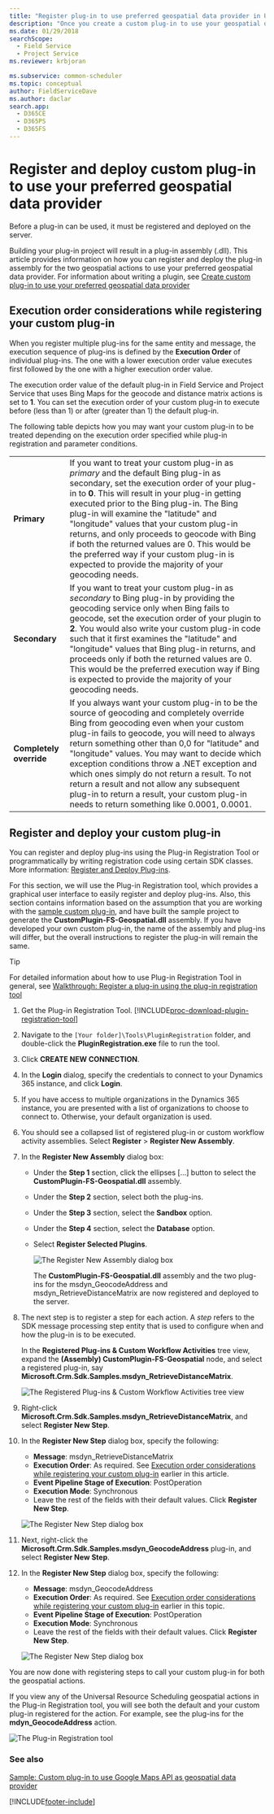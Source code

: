 ```yaml
---
title: "Register plug-in to use preferred geospatial data provider in Universal Resource Scheduling"
description: "Once you create a custom plug-in to use your geospatial data provider, you must register and deploy it before it can be used."
ms.date: 01/29/2018
searchScope: 
  - Field Service
  - Project Service
ms.reviewer: krbjoran

ms.subservice: common-scheduler
ms.topic: conceptual
author: FieldServiceDave
ms.author: daclar
search.app: 
  - D365CE
  - D365PS
  - D365FS
---
```

# Register and deploy custom plug-in to use your preferred geospatial data provider

Before a plug-in can be used, it must be registered and deployed on the server.

Building your plug-in project will result in a plug-in assembly (.dll). This article provides information on how you can register and deploy the plug-in assembly for the two geospatial actions to use your preferred geospatial data provider. For information about writing a plugin, see [Create custom plug-in to use your preferred geospatial data provider](create-custom-plugin-preferred-geospatial-data-provider.md)

## Execution order considerations while registering your custom plug-in

When you register multiple plug-ins for the same entity and message, the execution sequence of plug-ins is defined by the **Execution Order** of individual plug-ins. The one with a lower execution order value executes first followed by the one with a higher execution order value.

The execution order value of the default plug-in in Field Service and Project Service that uses Bing Maps for the geocode and distance matrix actions is set to **1**. You can set the execution order of your custom plug-in to execute before (less than 1) or after (greater than 1) the default plug-in.

The following table depicts how you may want your custom plug-in to be treated depending on the execution order specified while plug-in registration and parameter conditions.

|||
|--|--|
|**Primary**| If you want to treat your custom plug-in as *primary* and the default Bing plug-in as secondary, set the execution order of your plug-in to **0**. This will result in your plug-in getting executed prior to the Bing plug-in. The Bing plug-in will examine the "latitude" and "longitude" values that your custom plug-in returns, and only proceeds to geocode with Bing if both the returned values are 0. This would be the preferred way if your custom plug-in is expected to provide the majority of your geocoding needs.|
|**Secondary**|If you want to treat your custom plug-in as *secondary* to Bing plug-in by providing the geocoding service only when Bing fails to geocode, set the execution order of your plugin to **2**. You would also write your custom plug-in code such that it first examines the "latitude" and "longitude" values that Bing plug-in returns, and proceeds only if both the returned values are 0. This would be the preferred execution way if Bing is expected to provide the majority of your geocoding needs.|
|**Completely override**| If you always want your custom plug-in to be the source of geocoding and completely override Bing from geocoding even when your custom plug-in fails to geocode, you will need to always return something other than 0,0 for "latitude" and "longitude" values. You may want to decide which exception conditions throw a .NET exception and which ones simply do not return a result. To not return a result and not allow any subsequent plug-in to return a result, your custom plug-in needs to return something like 0.0001, 0.0001.

## Register and deploy your custom plug-in

You can register and deploy plug-ins using the Plug-in Registration Tool or programmatically by writing registration code using certain SDK classes. More information: [Register and Deploy Plug-ins](../../customerengagement/on-premises/developer/register-deploy-plugins.md).

For this section, we will use the Plug-in Registration tool, which provides a graphical user interface to easily register and deploy plug-ins. Also, this section contains information based on the assumption that you are working with the [sample custom plug-in](sample-custom-plugin-google-geospatial-data-provider.md), and have built the sample project to generate the **CustomPlugin-FS-Geospatial.dll** assembly. If you have developed your own custom plug-in, the name of the assembly and plug-ins will differ, but the overall instructions to register the plug-in will remain the same.

> [!TIP]
> For detailed information about how to use Plug-in Registration Tool in general, see [Walkthrough: Register a plug-in using the plug-in registration tool](../../developer/walkthrough-register-plugin-using-plugin-registration-tool.md)

1. Get the Plug-in Registration Tool. [!INCLUDE[proc-download-plugin-registration-tool](../../includes/proc-download-plugin-registration-tool.md)]
2. Navigate to the `[Your folder]\Tools\PluginRegistration` folder, and double-click the **PluginRegistration.exe** file to run the tool.
3. Click **CREATE NEW CONNECTION**.
4. In the **Login** dialog, specify the credentials to connect to your Dynamics 365 instance, and click **Login**.
5. If you have access to multiple organizations in the Dynamics 365 instance, you are presented with a list of organizations to choose to connect to. Otherwise, your default organization is used.
6. You should see a collapsed list of registered plug-in or custom workflow activity assemblies. Select **Register** > **Register New Assembly**.
7. In the **Register New Assembly** dialog box:
    
   - Under the **Step 1** section, click the ellipses […] button to select the **CustomPlugin-FS-Geospatial.dll** assembly.
   - Under the **Step 2** section, select both the plug-ins.
   - Under the **Step 3** section, select the **Sandbox** option.
   - Under the **Step 4** section, select the **Database** option.
   - Select **Register Selected Plugins**.

     ![The Register New Assembly dialog box](../media/FS-register-plugin-assembly.png "The Register New Assembly dialog box")

     The **CustomPlugin-FS-Geospatial.dll** assembly and the two plug-ins for the msdyn_GeocodeAddress and msdyn_RetrieveDistanceMatrix are now registered and deployed to the server.

8. The next step is to register a step for each action. A *step* refers to the SDK message processing step entity that is used to configure when and how the plug-in is to be executed.

    In the **Registered Plug-ins & Custom Workflow Activities** tree view, expand the **(Assembly) CustomPlugin-FS-Geospatial** node, and select a registered plug-in, say **Microsoft.Crm.Sdk.Samples.msdyn_RetrieveDistanceMatrix**.

    ![The Registered Plug-ins & Custom Workflow Activities tree view](../media/FS-register-plugin-step.png "The Registered Plug-ins & Custom Workflow Activities tree view")

9. Right-click **Microsoft.Crm.Sdk.Samples.msdyn_RetrieveDistanceMatrix**, and select **Register New Step**.

10. In the **Register New Step** dialog box, specify the following:
    - **Message**: msdyn_RetrieveDistanceMatrix
    - **Execution Order**: As required. See [Execution order considerations while registering your custom plug-in](#execution-order-considerations-while-registering-your-custom-plug-in) earlier in this article.
    - **Event Pipeline Stage of Execution**: PostOperation
    - **Execution Mode**: Synchronous
    - Leave the rest of the fields with their default values. Click **Register New Step**. 

    ![The Register New Step dialog box](../media/FS-register-step-retrievedistancematrix.png "The Register New Step dialog box")

11. Next, right-click the **Microsoft.Crm.Sdk.Samples.msdyn_GeocodeAddress** plug-in, and select **Register New Step**.

12. In the **Register New Step** dialog box, specify the following:
    - **Message**: msdyn_GeocodeAddress
    - **Execution Order**: As required. See [Execution order considerations while registering your custom plug-in](#execution-order-considerations-while-registering-your-custom-plug-in) earlier in this topic.  
    - **Event Pipeline Stage of Execution**: PostOperation
    - **Execution Mode**: Synchronous
    - Leave the rest of the fields with their default values. Click **Register New Step**. 

    ![The Register New Step dialog box](../media/FS-register-step-geocodeaddress.png "The Register New Step dialog box")

You are now done with registering steps to call your custom plug-in for both the geospatial actions. 

If you view any of the Universal Resource Scheduling geospatial actions in the Plug-in Registration tool, you will see both the default and your custom plug-in registered for the action. For example, see the plug-ins for the **mdyn_GeocodeAddress** action.

![The Plug-in Registration tool](../media/FS-registered-plugins-for-message.png "The Plug-in Registration tool")

### See also  

[Sample: Custom plug-in to use Google Maps API as geospatial data provider](sample-custom-plugin-google-geospatial-data-provider.md)    


[!INCLUDE[footer-include](../../includes/footer-banner.md)]
